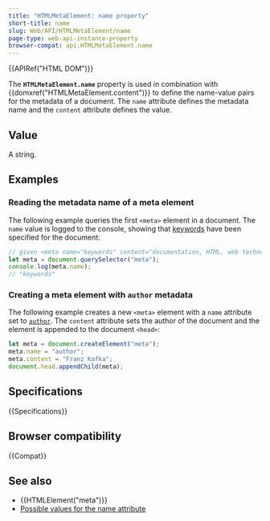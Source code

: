 ```yaml
---
title: "HTMLMetaElement: name property"
short-title: name
slug: Web/API/HTMLMetaElement/name
page-type: web-api-instance-property
browser-compat: api.HTMLMetaElement.name
---
```


{{APIRef("HTML DOM")}}

The **`HTMLMetaElement.name`** property is used in combination with {{domxref("HTMLMetaElement.content")}} to define the name-value pairs for the metadata of a document.
The `name` attribute defines the metadata name and the `content` attribute defines the value.

## Value

A string.

## Examples

### Reading the metadata name of a meta element

The following example queries the first `<meta>` element in a document.
The `name` value is logged to the console, showing that [keywords](/en-US/docs/Web/HTML/Element/meta/name#standard_metadata_names_defined_in_the_html_specification) have been specified for the document:

```js
// given <meta name="keywords" content="documentation, HTML, web technologies">
let meta = document.querySelector("meta");
console.log(meta.name);
// "keywords"
```

### Creating a meta element with `author` metadata

The following example creates a new `<meta>` element with a `name` attribute set to [`author`](/en-US/docs/Web/HTML/Element/meta/name#standard_metadata_names_defined_in_the_html_specification).
The `content` attribute sets the author of the document and the element is appended to the document `<head>`:

```js
let meta = document.createElement("meta");
meta.name = "author";
meta.content = "Franz Kafka";
document.head.appendChild(meta);
```

## Specifications

{{Specifications}}

## Browser compatibility

{{Compat}}

## See also

- {{HTMLElement("meta")}}
- [Possible values for the name attribute](/en-US/docs/Web/HTML/Element/meta/name#standard_metadata_names_defined_in_the_html_specification)
